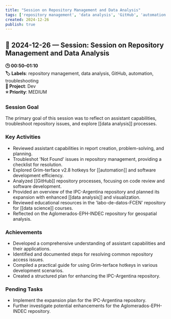 ```yaml
---
title: "Session on Repository Management and Data Analysis"
tags: ['repository management', 'data analysis', 'GitHub', 'automation', 'troubleshooting']
created: 2024-12-26
publish: true
---
```


## 📅 2024-12-26 — Session: Session on Repository Management and Data Analysis

**🕒 00:50–01:10**  
**🏷️ Labels**: repository management, data analysis, GitHub, automation, troubleshooting  
**📂 Project**: Dev  
**⭐ Priority**: MEDIUM  


### Session Goal
The primary goal of this session was to reflect on assistant capabilities, troubleshoot repository issues, and explore [[data analysis]] processes.

### Key Activities
- Reviewed assistant capabilities in report creation, problem-solving, and planning.
- Troubleshot 'Not Found' issues in repository management, providing a checklist for resolution.
- Explored Grim-terface v2.8 hotkeys for [[automation]] and software development efficiency.
- Analyzed [[GitHub]] repository processes, focusing on code review and software development.
- Provided an overview of the IPC-Argentina repository and planned its expansion with enhanced [[data analysis]] and visualization.
- Reviewed educational resources in the 'labo-de-datos-FCEN' repository for [[data science]] courses.
- Reflected on the Aglomerados-EPH-INDEC repository for geospatial analysis.

### Achievements
- Developed a comprehensive understanding of assistant capabilities and their applications.
- Identified and documented steps for resolving common repository access issues.
- Compiled a practical guide for using Grim-terface hotkeys in various development scenarios.
- Created a structured plan for enhancing the IPC-Argentina repository.

### Pending Tasks
- Implement the expansion plan for the IPC-Argentina repository.
- Further investigate potential enhancements for the Aglomerados-EPH-INDEC repository.
